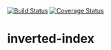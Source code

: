 [![Build Status](https://travis-ci.org/andela-ooyeniran/inverted-index.svg?branch=master)](https://travis-ci.org/andela-ooyeniran/inverted-index)
[![Coverage Status](https://coveralls.io/repos/github/andela-ooyeniran/inverted-index/badge.svg?branch=master)](https://coveralls.io/github/andela-ooyeniran/inverted-index?branch=master)


# inverted-index
